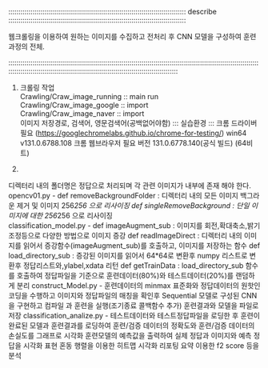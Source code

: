 :::::::::::::::::::::::::::::::::::::::::::::::::::::::::::::::::::::::::::::::::::::::: describe ::::::::::::::::::::::::::::::::::::::::::::::::::::::::::::::::::::::::::::::::::::::::

웹크롤링을 이용하여 원하는 이미지를 수집하고 전처리 후 CNN 모델을 구성하여 훈련과정의 전체.

::::::::::::::::::::::::::::::::::::::::::::::::::::::::::::::::::::::::::::::::::::::::::::::::::::::::::::::::::::::::::::::::::::::::::::::::::::::::::::::::::::::::::::::::::::::::::::::::::::::::::::::::
1. 크롤링 작업   
 Crawling/Craw_image_running :: main run    
 Crawling/Craw_image_google :: import   
 Crawling/Craw_image_naver :: import    
    이미지 저장경로, 검색어, 영문검색어(공백없어야함)
    ::: 실습환경 ::: 
    크롬 드라이버 필요 (https://googlechromelabs.github.io/chrome-for-testing/)
      win64 v131.0.6788.108 
    크롬 웹브라우저 필요 
      버전 131.0.6778.140(공식 빌드) (64비트)

2. 
 디렉터리 내의 폴더명은 정답으로 처리되며 각 관련 이미지가 내부에 존재 해야 한다.
opencv01.py - def removeBackgroundFolder : 디렉터리 내의 모든 이미지 백그라운 제거 및 이미지 256*256 으로 리사이징
              def singleRemoveBackground : 단일 이미지에 대한 256*256 으로 리사이징              
classification_model.py - def imageAugment_sub : 이미지를 회전,확대축소,밝기조정등으로 다양한 방법으로 이미지 증강
                          def readImageDirect : 디렉터리 내의 이미지를 읽어서 증강함수(imageAugment_sub)를 호출하고,
                                              이미지를 저장하는 함수
                          def load_directory_sub : 증강된 이미지를 읽어서 64*64로 변환후 numpy 리스트로 변환후 
                                                    정답리스트와,ylabel,xdata 리턴
                          def getTrainData : load_directory_sub 함수를 호출하여 정답파일을 기준으로 훈련데이터(80%)와 
                                            테스트데이터(20%)를 랜덤하게 분리
construct_Model.py - 훈련데이터의 minmax 표준화와 정답데이터의 원핫인코딩을 수행하고 이미지와 정답파일의 매칭을 확인후
                      Sequential 모델로 구성된 CNN을 구현하고 컴파일 과 훈련을 실행(조기종료 콜백함수 추가)
                      훈련결과와 모델을 파일로 저장
classification_analize.py - 테스트데이터와 테스트정답파일을 로딩한 후 훈련이 완료된 모델과 훈련결과를 로딩하여 
                            훈련/검증 데이터의 정확도와 훈련/검증 데이터의 손실도를 그래프로 시각화
                            훈련모델의 예측값을 출력하여 실제 정답과 이미지와 예측 정답을 시각화 표현
                            혼동 행렬을 이용한 히트맵 시각화
                            리포팅 요약 이용한 f2 score 등을 분석
                      
                          
                          
                          
              

